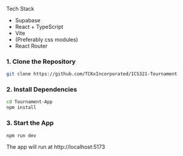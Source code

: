 Tech Stack
- Supabase
- React + TypeScript
- Vite
- (Preferably css modules)
- React Router

### 1. Clone the Repository

```bash
git clone https://github.com/TCKxIncorporated/ICS321-Tournament
```

### 2. Install Dependencies
```bash
cd Tournament-App
npm install
```

### 3. Start the App
```bash
npm run dev
```
The app will run at http://localhost:5173
